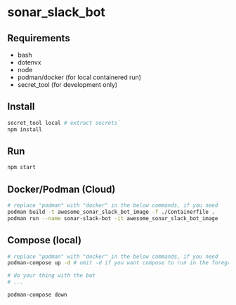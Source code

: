 # sonar_slack_bot

## Requirements

- bash
- dotenvx
- node
- podman/docker (for local containered run)
- secret_tool (for development only)

## Install

```bash
secret_tool local # extract secrets`
npm install
```

## Run

```bash
npm start
```

## Docker/Podman (Cloud)

```bash
# replace "podman" with "docker" in the below commands, if you need
podman build -t awesome_sonar_slack_bot_image -f ./Containerfile .
podman run --name sonar-slack-bot -it awesome_sonar_slack_bot_image
```

## Compose (local)

```bash
# replace "podman" with "docker" in the below commands, if you need
podman-compose up -d # omit -d if you want compose to run in the foreground

# do your thing with the bot
# ...

podman-compose down
```

